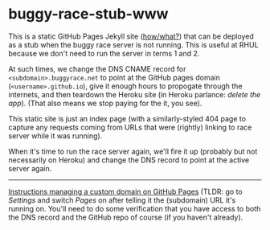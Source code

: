 # buggy-race-stub-www

This is a static GitHub Pages Jekyll site ([how/what?](https://docs.github.com/en/pages))
that can be deployed as a stub when the buggy race server is not running. This
is useful at RHUL because we don't need to run the server in terms 1 and 2.

At such times, we change the DNS CNAME record for `<subdomain>.buggyrace.net`
to point at the GitHub pages domain (`<username>.github.io`), give it enough
hours to propogate through the internets, and then teardown the Heroku site
(in Heroku parlance: _delete the app_). (That also means we stop paying for
the it, you see).

This static site is just an index page (with a similarly-styled 404 page
to capture any requests coming from URLs that were (rightly) linking to
race server while it was running).

When it's time to run the race server again, we'll fire it up (probably
but not necessarily on Heroku) and change the DNS record to point at the
active server again.

---

[Instructions managing a custom domain on GitHub Pages](https://docs.github.com/en/pages/configuring-a-custom-domain-for-your-github-pages-site/managing-a-custom-domain-for-your-github-pages-site)
(TLDR: go to _Settings_ and switch _Pages_ on after telling it the (subdomain)
URL it's running on. You'll need to do some verification that you have access
to both the DNS record and the GitHub repo of course (if you haven't already).

